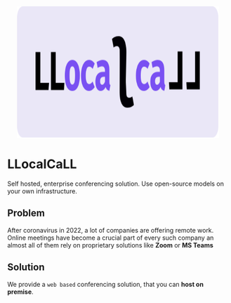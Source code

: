 <p align="center">
  <img width="460" height="300" src="./frontend/public/Logo.svg">
</p>

# LLocalCaLL

Self hosted, enterprise conferencing solution. Use open-source models on your own infrastructure.

## Problem

After coronavirus in 2022, a lot of companies are offering remote work. Online meetings have become a crucial part of every such company an almost all of them rely on proprietary solutions like **Zoom** or **MS Teams**  

## Solution

We provide a `web based` conferencing solution, that you can **host on premise**. 